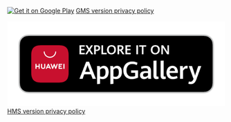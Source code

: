 <a href='https://play.google.com/store/apps/details?id=com.hwstudio.timelyreminder.g'><img alt='Get it on Google Play' src='https://play.google.com/intl/en_us/badges/static/images/badges/en_badge_web_generic.png'/></a>
<a href = "https://wakemanck.github.io/Timely-Reminder/GMSVersionPrivacyPolicy.html">GMS version privacy policy</a><br>
<br>
<a href='https://appgallery.huawei.com/#/app/C103439095'><img alt='Explore it on AppGallery' src='https://raw.githubusercontent.com/WakemanCK/Worksheet-Genie/master/huawei-appgallery-badge-dark.png'/></a>
<a href = "https://wakemanck.github.io/Timely-Reminder/HMSVersionPrivacyPolicy.html">HMS version privacy policy</a>

